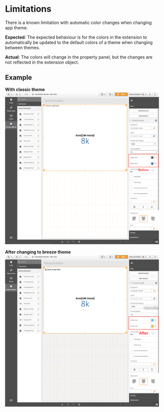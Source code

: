 # Limitations
There is a known limitation with automatic color changes when changing app theme.

**Expected**: The expected behaviour is for the colors in the extension to automatically be updated to the default colors of a theme when changing between themes.

**Actual**: The colors will change in the property panel, but the changes are not reflected in the extension object.


## Example

**With classic theme**
![Example](../resources/before_changing_theme.png)

**After changing to breeze theme**
![Example](../resources/after_changing_theme.png)